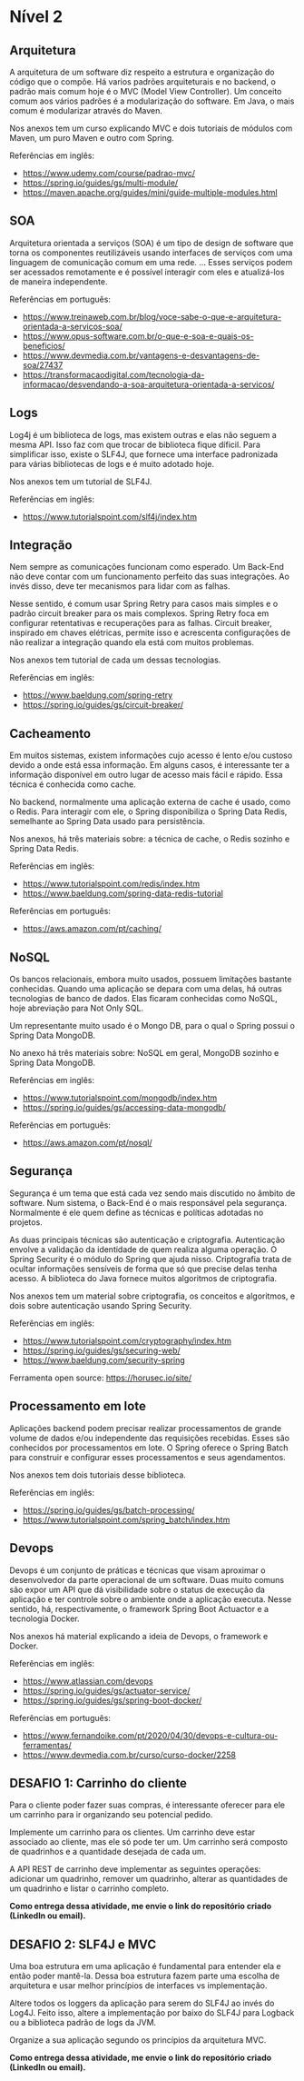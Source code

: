 # Nível 2

## Arquitetura

A arquitetura de um software diz respeito a estrutura e organização do código que o compõe.  Há varios padrões arquiteturais e no backend, o padrão mais comum hoje é o MVC (Model View Controller). Um conceito comum aos vários padrões é a modularização do software. Em Java, o mais comum é modularizar através do Maven.

Nos anexos tem um curso explicando MVC e dois tutoriais de módulos com Maven, um puro Maven e outro com Spring.

Referências em inglês:

- https://www.udemy.com/course/padrao-mvc/
- https://spring.io/guides/gs/multi-module/
- https://maven.apache.org/guides/mini/guide-multiple-modules.html

## SOA

Arquitetura orientada a serviços (SOA) é um tipo de design de software que torna os componentes reutilizáveis usando interfaces de serviços com uma linguagem de comunicação comum em uma rede. ... Esses serviços podem ser acessados remotamente e é possível interagir com eles e atualizá-los de maneira independente.

Referências em português:

- https://www.treinaweb.com.br/blog/voce-sabe-o-que-e-arquitetura-orientada-a-servicos-soa/
- https://www.opus-software.com.br/o-que-e-soa-e-quais-os-beneficios/
- https://www.devmedia.com.br/vantagens-e-desvantagens-de-soa/27437
- https://transformacaodigital.com/tecnologia-da-informacao/desvendando-a-soa-arquitetura-orientada-a-servicos/

## Logs

Log4j é um biblioteca de logs, mas existem outras e elas não seguem a mesma API. Isso faz com que trocar de biblioteca fique díficil. Para simplificar isso, existe o SLF4J, que fornece uma interface padronizada para várias bibliotecas de logs e é muito adotado hoje.

Nos anexos tem um tutorial de SLF4J.

Referências em inglês:

- https://www.tutorialspoint.com/slf4j/index.htm

## Integração

Nem sempre as comunicações funcionam como esperado. Um Back-End não deve contar com um funcionamento perfeito das suas integrações. Ao invés disso, deve ter mecanismos para lidar com as falhas.

Nesse sentido, é comum usar Spring Retry para casos mais simples e o padrão circuit breaker para os mais complexos. Spring Retry foca em configurar retentativas e recuperações para as falhas. Circuit breaker, inspirado em chaves elétricas, permite isso e acrescenta configurações de não realizar a integração quando ela está com muitos problemas.

Nos anexos tem tutorial de cada um dessas tecnologias.

Referências em inglês:

- https://www.baeldung.com/spring-retry
- https://spring.io/guides/gs/circuit-breaker/

## Cacheamento

Em muitos sistemas, existem informações cujo acesso é lento e/ou custoso devido a onde está essa informação. Em alguns casos, é interessante ter a informação disponível em outro lugar de acesso mais fácil e rápido. Essa técnica é conhecida como cache.

No backend, normalmente uma aplicação externa de cache é usado, como o Redis. Para interagir com ele, o Spring disponibiliza o Spring Data Redis, semelhante ao Spring Data usado para persistência.

Nos anexos, há três materiais sobre: a técnica de cache, o Redis sozinho e Spring Data Redis.

Referências em inglês:

- https://www.tutorialspoint.com/redis/index.htm
- https://www.baeldung.com/spring-data-redis-tutorial

Referências em português:

- https://aws.amazon.com/pt/caching/

## NoSQL

Os bancos relacionais, embora muito usados, possuem limitações bastante conhecidas. Quando uma aplicação se depara com uma delas, há outras tecnologias de banco de dados. Elas ficaram conhecidas como NoSQL, hoje abreviação para Not Only SQL.

Um representante muito usado é o Mongo DB, para o qual o Spring possui o Spring Data MongoDB.

No anexo há três materiais sobre: NoSQL em geral, MongoDB sozinho e Spring Data MongoDB.

Referências em inglês:

- https://www.tutorialspoint.com/mongodb/index.htm
- https://spring.io/guides/gs/accessing-data-mongodb/

Referências em português:

- https://aws.amazon.com/pt/nosql/

## Segurança

Segurança é um tema que está cada vez sendo mais discutido no âmbito de software. Num sistema, o Back-End é o mais responsável pela segurança. Normalmente é ele quem define as técnicas e políticas adotadas no projetos.

As duas principais técnicas são autenticação e criptografia. Autenticação envolve a validação da identidade de quem realiza alguma operação. O Spring Security é o módulo do Spring que ajuda nisso. Criptografia trata de ocultar informações sensíveis de forma que só que precise delas tenha acesso. A biblioteca do Java fornece muitos algoritmos de criptografia.

Nos anexos tem um material sobre criptografia, os conceitos e algoritmos, e dois sobre autenticação usando Spring Security.

Referências em inglês:

- https://www.tutorialspoint.com/cryptography/index.htm
- https://spring.io/guides/gs/securing-web/
- https://www.baeldung.com/security-spring

Ferramenta open source: https://horusec.io/site/

## Processamento em lote

Aplicações backend podem precisar realizar processamentos de grande volume de dados e/ou independente das requisições recebidas. Esses são conhecidos por processamentos em lote. O Spring oferece o Spring Batch para construir e configurar esses processamentos e seus agendamentos.

Nos anexos tem dois tutoriais desse biblioteca.

Referências em inglês:

- https://spring.io/guides/gs/batch-processing/
- https://www.tutorialspoint.com/spring_batch/index.htm

## Devops

Devops é um conjunto de práticas e técnicas que visam aproximar o desenvolvedor da parte operacional de um software. Duas muito comuns são expor um API que dá visibilidade sobre o status de execução da aplicação e ter controle sobre o ambiente onde a aplicação executa. Nesse sentido, há, respectivamente,  o framework Spring Boot Actuactor e a tecnologia Docker.

Nos anexos há material explicando a ideia de Devops, o framework e Docker.

Referências em inglês:

- https://www.atlassian.com/devops
- https://spring.io/guides/gs/actuator-service/
- https://spring.io/guides/gs/spring-boot-docker/

Referências em português:

- https://www.fernandoike.com/pt/2020/04/30/devops-e-cultura-ou-ferramentas/
- https://www.devmedia.com.br/curso/curso-docker/2258

## DESAFIO 1: Carrinho do cliente

Para o cliente poder fazer suas compras, é interessante oferecer para ele um carrinho para ir organizando seu potencial pedido.

Implemente um carrinho para os clientes. Um carrinho deve estar associado ao cliente, mas ele só pode ter um. Um carrinho será composto de quadrinhos e a quantidade desejada de cada um.

A API REST de carrinho deve implementar as seguintes operações: adicionar um quadrinho, remover um quadrinho, alterar as quantidades de um quadrinho e listar o carrinho completo.

**Como entrega dessa atividade, me envie o link do repositório criado (LinkedIn ou email).**

## DESAFIO 2: SLF4J e MVC

Uma boa estrutura em uma aplicação é fundamental para entender ela e então poder mantê-la. Dessa boa estrutura fazem parte uma escolha de arquitetura e usar melhor princípios de interfaces vs implementação.

Altere todos os loggers da aplicação para serem do SLF4J ao invés do Log4J. Feito isso, altere a implementação por baixo do SLF4J para Logback ou a biblioteca padrão de logs da JVM.

Organize a sua aplicação segundo os princípios da arquitetura MVC.

**Como entrega dessa atividade, me envie o link do repositório criado (LinkedIn ou email).**
